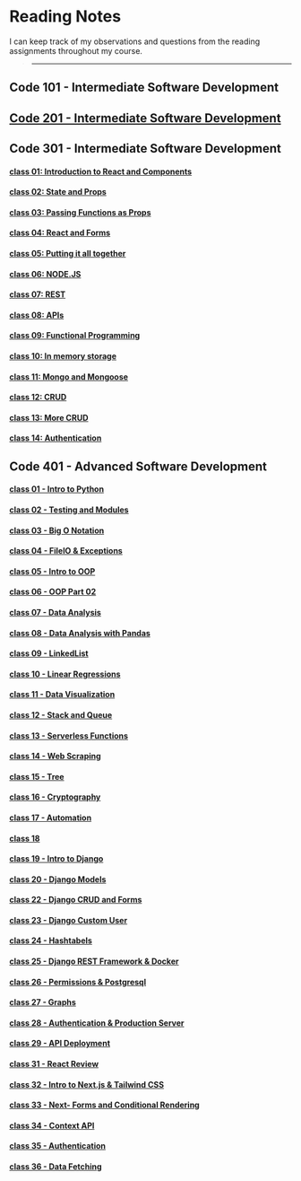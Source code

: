 # **Reading Notes**

I can keep track of my observations and questions from the reading assignments throughout my course.

 > ---

## **Code 101 - Intermediate Software Development**

## [**Code 201 - Intermediate Software Development**](https://github.com/IsmailAlamir/my-notes)

## **Code 301 - Intermediate Software Development**
#### [class 01: Introduction to React and Components](Class-01.md)
#### [class 02: State and Props](Class-02.md)
#### [class 03: Passing Functions as Props](Class-03.md)
#### [class 04: React and Forms](Class-04.md)
#### [class 05: Putting it all together](Class-05.md)
#### [class 06: NODE.JS](Class-06.md)
#### [class 07: REST](Class-07.md)
#### [class 08: APIs](Class-08.md)
#### [class 09: Functional Programming](Class-09.md)
#### [class 10: In memory storage](Class-10.md)
#### [class 11: Mongo and Mongoose](Class-11.md)
#### [class 12: CRUD](Class-12.md)
#### [class 13: More CRUD](Class-13.md)
#### [class 14: Authentication](Class-15.md)


## **Code 401 - Advanced Software Development**
#### [class 01 - Intro to Python ](code-401-python/class-01/README.md)
#### [class 02 - Testing and Modules](code-401-python/class-02/README.md)
#### [class 03 - Big O Notation](code-401-python/class-03/README.md)
#### [class 04 - FileIO & Exceptions](code-401-python/class-04/README.md)
#### [class 05 - Intro to OOP](code-401-python/class-05/README.md)
#### [class 06 - OOP Part 02](code-401-python/class-06/README.md)
#### [class 07 - Data Analysis](code-401-python/class-07/README.md)
#### [class 08 - Data Analysis with Pandas](code-401-python/class-08/README.md)
#### [class 09 - LinkedList](code-401-python/class-09/README.md)
#### [class 10 - Linear Regressions](code-401-python/class-10/README.md)
#### [class 11 - Data Visualization](code-401-python/class-11/README.md)
#### [class 12 - Stack and Queue](code-401-python/class-12/README.md)
#### [class 13 - Serverless Functions](code-401-python/class-13/README.md)
#### [class 14 - Web Scraping](code-401-python/class-14/README.md)
#### [class 15 - Tree](code-401-python/class-15/README.md)
#### [class 16 - Cryptography](code-401-python/class-16/README.md)
#### [class 17 - Automation](code-401-python/class-17/README.md)
#### [class 18 ](code-401-python/class-19/README.md)
#### [class 19 - Intro to Django](code-401-python/class-19/README.md)
#### [class 20 - Django Models](code-401-python/class-20/README.md)
#### [class 22 - Django CRUD and Forms](code-401-python/class-22/README.md)
#### [class 23 - Django Custom User](code-401-python/class-23/README.md)
#### [class 24 - Hashtabels](code-401-python/class-24/README.md)
#### [class 25 - Django REST Framework & Docker](code-401-python/class-25/README.md)
#### [class 26 - Permissions & Postgresql](code-401-python/class-26/README.md)
#### [class 27 - Graphs](code-401-python/class-27/README.md)
#### [class 28 - Authentication & Production Server](code-401-python/class-28/README.md)
#### [class 29 - API Deployment](code-401-python/class-29/README.md)
#### [class 31 - React Review](code-401-python/class-31/README.md)
#### [class 32 - Intro to Next.js & Tailwind CSS](code-401-python/class-32/README.md)
#### [class 33 - Next- Forms and Conditional Rendering ](code-401-python/class-33/README.md)
#### [class 34 - Context API ](code-401-python/class-34/README.md)
#### [class 35 - Authentication ](code-401-python/class-35/README.md)
#### [class 36 - Data Fetching ](code-401-python/class-36/README.md)


